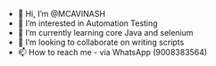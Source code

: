 - 👋 Hi, I’m @MCAVINASH
- 👀 I’m interested in Automation Testing 
- 🌱 I’m currently learning core Java and selenium
- 💞️ I’m looking to collaborate on writing scripts
- 📫 How to reach me - via WhatsApp (9008383564)

<!---
MCAVINASH/MCAVINASH is a ✨ special ✨ repository because its `README.md` (this file) appears on your GitHub profile.
You can click the Preview link to take a look at your changes.
--->
